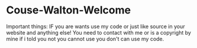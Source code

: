 # Couse-Walton-Welcome
Important things: IF you are wants use my code or just like source in your website and anything else! You need to contact with me or is a copyright by mine if i told you not you cannot use you don't can use my code.
